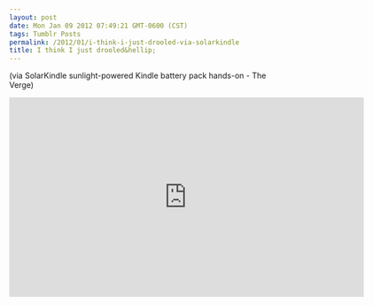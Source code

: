 ```yaml
---
layout: post
date: Mon Jan 09 2012 07:49:21 GMT-0600 (CST)
tags: Tumblr Posts
permalink: /2012/01/i-think-i-just-drooled-via-solarkindle
title: I think I just drooled&hellip;
---
```


(via SolarKindle sunlight-powered Kindle battery pack hands-on - The Verge)

<iframe src="http://theverge.vid.io/v/06ebf5ae-3a6f-11e1-ac9a-123139255418" data-vidio-id="06ebf5ae-3a6f-11e1-ac9a-123139255418" width="640" height="360" frameborder="0" webkitallowfullscreen="" mozallowfullscreen="" allowfullscreen=""></iframe>
